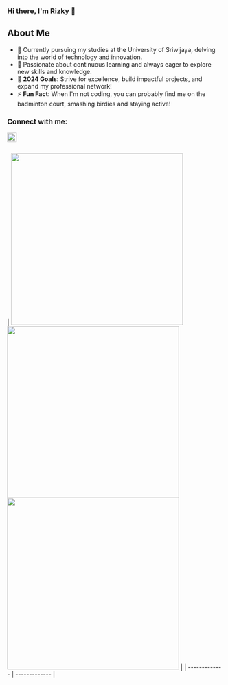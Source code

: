 ### Hi there, I'm Rizky 👋

## About Me

- 🔭 Currently pursuing my studies at the University of Sriwijaya, delving into the world of technology and innovation.
- 🌱 Passionate about continuous learning and always eager to explore new skills and knowledge.
- 🥅 **2024 Goals**: Strive for excellence, build impactful projects, and expand my professional network!
- ⚡ **Fun Fact**: When I'm not coding, you can probably find me on the badminton court, smashing birdies and staying active!

### Connect with me:

[<img align="left" alt="Instagram" width="22px" src="http://assets.stickpng.com/images/580b57fcd9996e24bc43c521.png"/>][instagram]

<br/>
<br/>

|
<img width=400 src='https://github-readme-stats.vercel.app/api?username=RizkyAmalsyah&theme=vue-dark&show_icons=true&hide_border=true' />
<img width=400 src='https://github-readme-streak-stats.herokuapp.com/?user=RizkyAmalsyah&theme=vue-dark&hide_border=true' />
<img width=400 src='https://github-readme-stats.vercel.app/api/top-langs/?username=RizkyAmalsyah&theme=vue-dark&show_icons=true&hide_border=true&layout=compact' /> |
| ------------- | ------------- |

[instagram]: https://www.instagram.com/rizky_amalsyah/
